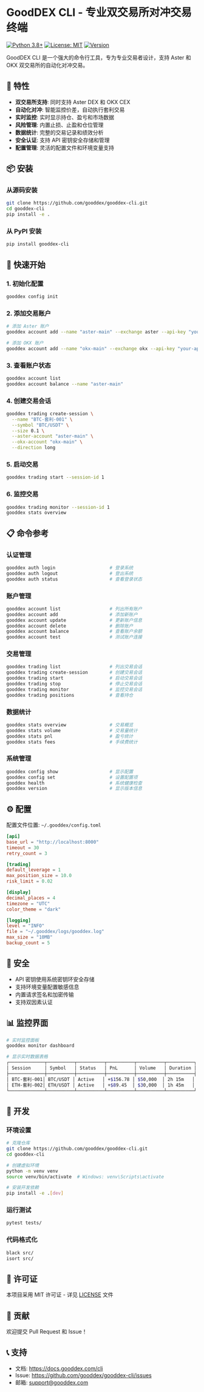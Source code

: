 # GoodDEX CLI - 专业双交易所对冲交易终端

[![Python 3.8+](https://img.shields.io/badge/python-3.8+-blue.svg)](https://www.python.org/downloads/)
[![License: MIT](https://img.shields.io/badge/License-MIT-yellow.svg)](https://opensource.org/licenses/MIT)
[![Version](https://img.shields.io/badge/version-1.0.0-green.svg)](https://github.com/gooddex/gooddex-cli)

GoodDEX CLI 是一个强大的命令行工具，专为专业交易者设计，支持 Aster 和 OKX 双交易所的自动化对冲交易。

## 🚀 特性

- **双交易所支持**: 同时支持 Aster DEX 和 OKX CEX
- **自动化对冲**: 智能监控价差，自动执行套利交易
- **实时监控**: 实时显示持仓、盈亏和市场数据
- **风险管理**: 内置止损、止盈和仓位管理
- **数据统计**: 完整的交易记录和绩效分析
- **安全认证**: 支持 API 密钥安全存储和管理
- **配置管理**: 灵活的配置文件和环境变量支持

## 📦 安装

### 从源码安装
```bash
git clone https://github.com/gooddex/gooddex-cli.git
cd gooddex-cli
pip install -e .
```

### 从 PyPI 安装
```bash
pip install gooddex-cli
```

## 🔧 快速开始

### 1. 初始化配置
```bash
gooddex config init
```

### 2. 添加交易账户
```bash
# 添加 Aster 账户
gooddex account add --name "aster-main" --exchange aster --api-key "your-api-key" --secret "your-secret"

# 添加 OKX 账户
gooddex account add --name "okx-main" --exchange okx --api-key "your-api-key" --secret "your-secret" --passphrase "your-passphrase"
```

### 3. 查看账户状态
```bash
gooddex account list
gooddex account balance --name "aster-main"
```

### 4. 创建交易会话
```bash
gooddex trading create-session \
  --name "BTC-套利-001" \
  --symbol "BTC/USDT" \
  --size 0.1 \
  --aster-account "aster-main" \
  --okx-account "okx-main" \
  --direction long
```

### 5. 启动交易
```bash
gooddex trading start --session-id 1
```

### 6. 监控交易
```bash
gooddex trading monitor --session-id 1
gooddex stats overview
```

## 📋 命令参考

### 认证管理
```bash
gooddex auth login                    # 登录系统
gooddex auth logout                   # 登出系统
gooddex auth status                   # 查看登录状态
```

### 账户管理
```bash
gooddex account list                  # 列出所有账户
gooddex account add                   # 添加新账户
gooddex account update                # 更新账户信息
gooddex account delete                # 删除账户
gooddex account balance               # 查看账户余额
gooddex account test                  # 测试账户连接
```

### 交易管理
```bash
gooddex trading list                  # 列出交易会话
gooddex trading create-session        # 创建交易会话
gooddex trading start                 # 启动交易会话
gooddex trading stop                  # 停止交易会话
gooddex trading monitor               # 监控交易会话
gooddex trading positions             # 查看持仓
```

### 数据统计
```bash
gooddex stats overview                # 交易概览
gooddex stats volume                  # 交易量统计
gooddex stats pnl                     # 盈亏统计
gooddex stats fees                    # 手续费统计
```

### 系统管理
```bash
gooddex config show                   # 显示配置
gooddex config set                    # 设置配置项
gooddex health                        # 系统健康检查
gooddex version                       # 显示版本信息
```

## ⚙️ 配置

配置文件位置: `~/.gooddex/config.toml`

```toml
[api]
base_url = "http://localhost:8000"
timeout = 30
retry_count = 3

[trading]
default_leverage = 1
max_position_size = 10.0
risk_limit = 0.02

[display]
decimal_places = 4
timezone = "UTC"
color_theme = "dark"

[logging]
level = "INFO"
file = "~/.gooddex/logs/gooddex.log"
max_size = "10MB"
backup_count = 5
```

## 🔐 安全

- API 密钥使用系统密钥环安全存储
- 支持环境变量配置敏感信息
- 内置请求签名和加密传输
- 支持双因素认证

## 📊 监控界面

```bash
# 实时监控面板
gooddex monitor dashboard

# 显示实时数据表格
┌─────────────┬──────────┬──────────┬──────────┬──────────┬──────────┐
│ Session     │ Symbol   │ Status   │ PnL      │ Volume   │ Duration │
├─────────────┼──────────┼──────────┼──────────┼──────────┼──────────┤
│ BTC-套利-001│ BTC/USDT │ Active   │ +$156.78 │ $50,000  │ 2h 15m   │
│ ETH-套利-002│ ETH/USDT │ Active   │ +$89.45  │ $30,000  │ 1h 45m   │
└─────────────┴──────────┴──────────┴──────────┴──────────┴──────────┘
```

## 🔧 开发

### 环境设置
```bash
# 克隆仓库
git clone https://github.com/gooddex/gooddex-cli.git
cd gooddex-cli

# 创建虚拟环境
python -m venv venv
source venv/bin/activate  # Windows: venv\Scripts\activate

# 安装开发依赖
pip install -e .[dev]
```

### 运行测试
```bash
pytest tests/
```

### 代码格式化
```bash
black src/
isort src/
```

## 📄 许可证

本项目采用 MIT 许可证 - 详见 [LICENSE](LICENSE) 文件

## 🤝 贡献

欢迎提交 Pull Request 和 Issue！

## 📞 支持

- 文档: https://docs.gooddex.com/cli
- Issue: https://github.com/gooddex/gooddex-cli/issues
- 邮箱: support@gooddex.com